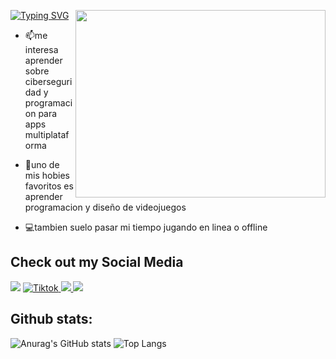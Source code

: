 <a target="_blank" align="center"><img src = "https://i.gifer.com/bf0.gif" width = "400" align="right" top="500" height="300" ><a/>


  <a href="https://git.io/typing-svg"><img src="https://readme-typing-svg.demolab.com?              font=Fira+Code&pause=1000&color=318FF7&center=true&width=435&lines=Bienvenid%40+a+mi+GitHub;Soy+Estudiante+de+Lic.+Informatica" alt="Typing SVG" /></a>
  
- 📫me interesa aprender sobre ciberseguridad y programacion para apps multiplataforma
  
- 👾uno de mis hobies favoritos es aprender programacion y diseño de videojuegos
  
- 💻tambien suelo pasar mi tiempo jugando en linea o offline 

## Check out my Social Media

<a href="https://steamcommunity.com/id/Dylan1S/">
  <img src="https://img.shields.io/badge/Steam-000000?style=for-the-badge&logo=steam&logoColor=white"><a/> 
<a href="https://www.tiktok.com/@dylanmsby" >
  <img src="https://img.shields.io/badge/TikTok-%23000000.svg?style=for-the-badge&logo=TikTok&logoColor=white" alt="Tiktok">
</a> 
<a href="https://open.spotify.com/user/31eqsfdzjfyr5wobm4bjtkaovpne?si=46544da14fbf4e19">
  <img src="https://img.shields.io/badge/Spotify-1ED760?&style=for-the-badge&logo=spotify&logoColor=white">
<a/>
<a target="_blank" rel="noopener noreferrer" href="https://discordapp.com/users/599754262783983636"><img src="https://img.shields.io/badge/Discord-7289DA?style=for-the-badge&logo=discord&logoColor=white"></a>

<h2>Github stats:</h2> 

![Anurag's GitHub stats](https://github-readme-stats.vercel.app/api?username=Dylan-DG&show_icons=true&theme=transparent) ![Top Langs](https://github-readme-stats.vercel.app/api/top-langs/?username=Dylan-DG&theme=transparent&card_width=500px)

